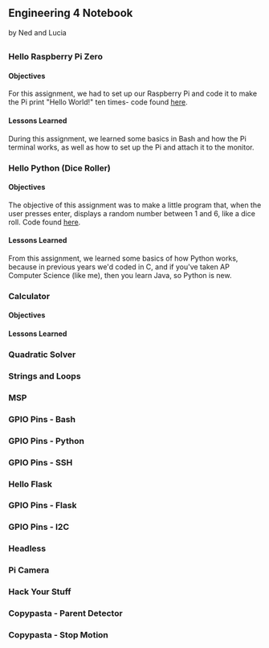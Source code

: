 ## Engineering 4 Notebook
by Ned and Lucia

##

### Hello Raspberry Pi Zero
#### Objectives
For this assignment, we had to set up our Raspberry Pi and code it to make the Pi print "Hello World!" ten times- code found [here](https://github.com/lcrosby13/Engineering_4_Notebook/blob/master/Scripts/LED_Blink.sh).

#### Lessons Learned
During this assignment, we learned some basics in Bash and how the Pi terminal works, as well as how to set up the Pi and attach it to the monitor. 

### Hello Python (Dice Roller)
#### Objectives
The objective of this assignment was to make a little program that, when the user presses enter, displays a random number between 1 and 6, like a dice roll. Code found [here](https://github.com/lcrosby13/Engineering_4_Notebook/blob/master/Python/DiceRoller.py).

#### Lessons Learned
From this assignment, we learned some basics of how Python works, because in previous years we'd coded in C, and if you've taken AP Computer Science (like me), then you learn Java, so Python is new. 

### Calculator
#### Objectives


#### Lessons Learned


### Quadratic Solver

### Strings and Loops

### MSP

### GPIO Pins - Bash

### GPIO Pins - Python

### GPIO Pins - SSH

### Hello Flask

### GPIO Pins - Flask

### GPIO Pins - I2C

### Headless

### Pi Camera

### Hack Your Stuff

### Copypasta - Parent Detector

### Copypasta - Stop Motion
